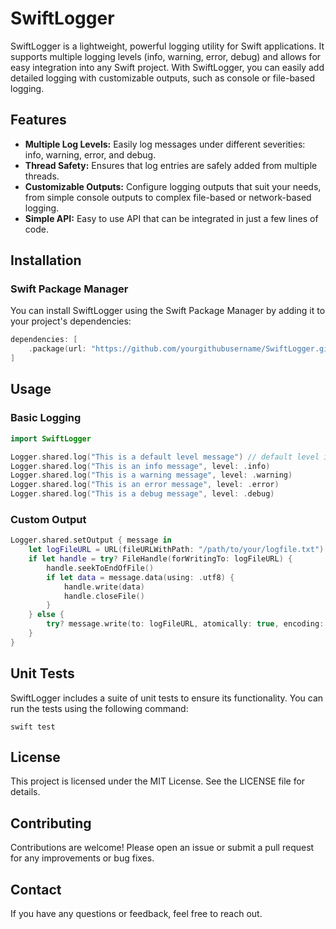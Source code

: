 # SwiftLogger

SwiftLogger is a lightweight, powerful logging utility for Swift applications. It supports multiple logging levels (info, warning, error, debug) and allows for easy integration into any Swift project. With SwiftLogger, you can easily add detailed logging with customizable outputs, such as console or file-based logging.

## Features

- **Multiple Log Levels:** Easily log messages under different severities: info, warning, error, and debug.
- **Thread Safety:** Ensures that log entries are safely added from multiple threads.
- **Customizable Outputs:** Configure logging outputs that suit your needs, from simple console outputs to complex file-based or network-based logging.
- **Simple API:** Easy to use API that can be integrated in just a few lines of code.

## Installation

### Swift Package Manager

You can install SwiftLogger using the Swift Package Manager by adding it to your project's dependencies:

```swift
dependencies: [
    .package(url: "https://github.com/yourgithubusername/SwiftLogger.git", .upToNextMajor(from: "1.0.0"))
]
```

## Usage
### Basic Logging
```swift
import SwiftLogger

Logger.shared.log("This is a default level message") // default level is info
Logger.shared.log("This is an info message", level: .info)
Logger.shared.log("This is a warning message", level: .warning)
Logger.shared.log("This is an error message", level: .error)
Logger.shared.log("This is a debug message", level: .debug)
```

### Custom Output
```swift
Logger.shared.setOutput { message in
    let logFileURL = URL(fileURLWithPath: "/path/to/your/logfile.txt")
    if let handle = try? FileHandle(forWritingTo: logFileURL) {
        handle.seekToEndOfFile()
        if let data = message.data(using: .utf8) {
            handle.write(data)
            handle.closeFile()
        }
    } else {
        try? message.write(to: logFileURL, atomically: true, encoding: .utf8)
    }
}
```

## Unit Tests
SwiftLogger includes a suite of unit tests to ensure its functionality.
You can run the tests using the following command:
```
swift test
```

## License
This project is licensed under the MIT License. See the LICENSE file for details.

## Contributing
Contributions are welcome! Please open an issue or submit a pull request for any improvements or bug fixes.

## Contact
If you have any questions or feedback, feel free to reach out.
